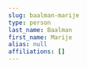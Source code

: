```yaml
---
slug: baalman-marije
type: person
last_name: Baalman
first_name: Marije
alias: null
affiliations: []
---
```


